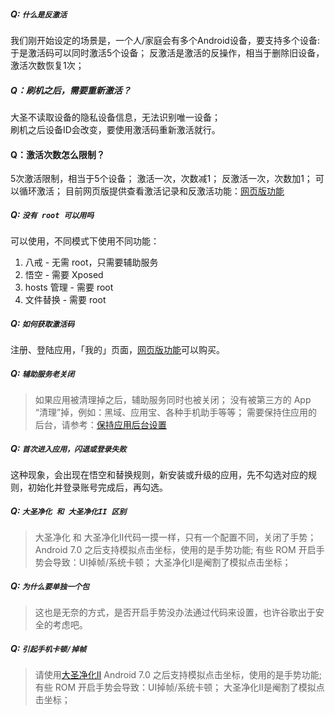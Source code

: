 ##### Q: `什么是反激活`
我们刚开始设定的场景是，一个人/家庭会有多个Android设备，要支持多个设备:  
于是激活码可以同时激活5个设备； 
反激活是激活的反操作，相当于删除旧设备，激活次数恢复1次；

##### Q：刷机之后，需要重新激活？
大圣不读取设备的隐私设备信息，无法识别唯一设备；  
刷机之后设备ID会改变，要使用激活码重新激活就行。

#### Q：激活次数怎么限制？
5次激活限制，相当于5个设备；
激活一次，次数减1；
反激活一次，次数加1；
可以循环激活；
目前网页版提供查看激活记录和反激活功能：[网页版功能](https://accounts.extstars.com)

##### Q: `没有 root 可以用吗`
可以使用，不同模式下使用不同功能：
1. 八戒 - 无需 root，只需要辅助服务
2. 悟空 - 需要 Xposed
3. hosts 管理 - 需要 root
4. 文件替换 - 需要 root

##### Q: `如何获取激活码`
注册、登陆应用，「我的」页面，[网页版功能](https://accounts.extstars.com)可以购买。

##### Q: `辅助服务老关闭`
> 如果应用被清理掉之后，辅助服务同时也被关闭；
没有被第三方的 App “清理”掉，例如：黑域、应用宝、各种手机助手等等；
需要保持住应用的后台，请参考：[保持应用后台设置](09-保持应用后台设置)

##### Q: `首次进入应用，闪退或登录失败`
这种现象，会出现在悟空和替换规则，新安装或升级的应用，先不勾选对应的规则，初始化并登录账号完成后，再勾选。

##### Q: `大圣净化 和 大圣净化II 区别`
> 大圣净化 和 大圣净化II代码一摸一样，只有一个配置不同，关闭了手势；
Android 7.0 之后支持模拟点击坐标，使用的是手势功能;
有些 ROM 开启手势会导致：UI掉帧/系统卡顿；
大圣净化II是阉割了模拟点击坐标；

##### Q: `为什么要单独一个包`
> 这也是无奈的方式，是否开启手势没办法通过代码来设置，也许谷歌出于安全的考虑吧。

##### Q: `引起手机卡顿/掉帧`
> 请使用[大圣净化II](https://fir.im/adwars2)
Android 7.0 之后支持模拟点击坐标，使用的是手势功能;
有些 ROM 开启手势会导致：UI掉帧/系统卡顿；
大圣净化II是阉割了模拟点击坐标；

